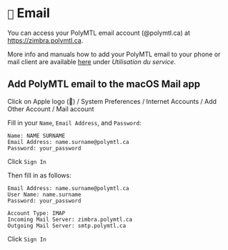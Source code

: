 # `📧` Email

You can access your PolyMTL email account (@polymtl.ca) at https://zimbra.polymtl.ca.

More info and manuals how to add your PolyMTL email to your phone or mail client are available [here](https://www.polymtl.ca/si/courrier-electronique) under _Utilisation du service_.

## Add PolyMTL email to the macOS Mail app

Click on Apple logo () / System Preferences / Internet Accounts / Add Other Account / Mail account

Fill in your `Name`, `Email Address`, and `Password`:

```
Name: NAME SURNAME
Email Address: name.surname@polymtl.ca
Password: your_password
```

Click `Sign In`

Then fill in as follows:

```
Email Address: name.surname@polymtl.ca
User Name: name.surname
Password: your_password

Account Type: IMAP
Incoming Mail Server: zimbra.polymtl.ca
Outgoing Mail Server: smtp.polymtl.ca
```

Click `Sign In`